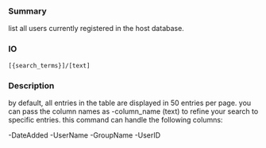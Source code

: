 ### Summary ###

list all users currently registered in the host database.

### IO ###

```[{search_terms}]/[text]```

### Description ###

by default, all entries in the table are displayed in 50 entries per page. you can pass the column names as -column_name (text) to refine your search to specific entries. this command can handle the following columns:

-DateAdded
-UserName
-GroupName
-UserID
